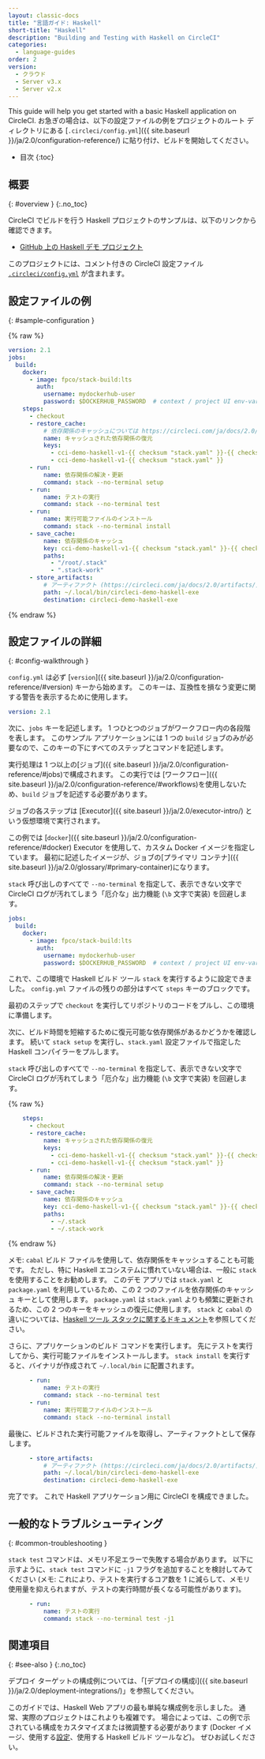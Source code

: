 ```yaml
---
layout: classic-docs
title: "言語ガイド: Haskell"
short-title: "Haskell"
description: "Building and Testing with Haskell on CircleCI"
categories:
  - language-guides
order: 2
version:
  - クラウド
  - Server v3.x
  - Server v2.x
---
```


This guide will help you get started with a basic Haskell application on CircleCI. お急ぎの場合は、以下の設定ファイルの例をプロジェクトのルート ディレクトリにある [`.circleci/config.yml`]({{ site.baseurl }}/ja/2.0/configuration-reference/) に貼り付け、ビルドを開始してください。

* 目次
{:toc}

## 概要
{: #overview }
{:.no_toc}

CircleCI でビルドを行う Haskell プロジェクトのサンプルは、以下のリンクから確認できます。

- <a href="https://github.com/CircleCI-Public/circleci-demo-haskell"
target="_blank">GitHub 上の Haskell デモ プロジェクト</a>

このプロジェクトには、コメント付きの CircleCI 設定ファイル <a href="https://github.com/CircleCI-Public/circleci-demo-haskell/blob/master/.circleci/config.yml" target="_blank"><code>.circleci/config.yml</code></a> が含まれます。


## 設定ファイルの例
{: #sample-configuration }

{% raw %}

```yaml
version: 2.1
jobs:
  build:
    docker:
      - image: fpco/stack-build:lts
        auth:
          username: mydockerhub-user
          password: $DOCKERHUB_PASSWORD  # context / project UI env-var reference
    steps:
      - checkout
      - restore_cache:
          # 依存関係のキャッシュについては https://circleci.com/ja/docs/2.0/caching/ をお読みください
          name: キャッシュされた依存関係の復元
          keys:
            - cci-demo-haskell-v1-{{ checksum "stack.yaml" }}-{{ checksum "package.yaml" }}
            - cci-demo-haskell-v1-{{ checksum "stack.yaml" }}
      - run:
          name: 依存関係の解決・更新
          command: stack --no-terminal setup
      - run:
          name: テストの実行
          command: stack --no-terminal test
      - run:
          name: 実行可能ファイルのインストール
          command: stack --no-terminal install
      - save_cache:
          name: 依存関係のキャッシュ
          key: cci-demo-haskell-v1-{{ checksum "stack.yaml" }}-{{ checksum "package.yaml" }}
          paths:
            - "/root/.stack"
            - ".stack-work"
      - store_artifacts:
          # アーティファクト (https://circleci.com/ja/docs/2.0/artifacts/) に表示するためにテスト サマリーをアップロードします
          path: ~/.local/bin/circleci-demo-haskell-exe
          destination: circleci-demo-haskell-exe

```

{% endraw %}

## 設定ファイルの詳細
{: #config-walkthrough }

`config.yml` は必ず [`version`]({{ site.baseurl }}/ja/2.0/configuration-reference/#version) キーから始めます。 このキーは、互換性を損なう変更に関する警告を表示するために使用します。

```yaml
version: 2.1
```

次に、`jobs` キーを記述します。 1 つひとつのジョブがワークフロー内の各段階を表します。 このサンプル アプリケーションには 1 つの `build` ジョブのみが必要なので、このキーの下にすべてのステップとコマンドを記述します。

実行処理は 1 つ以上の[ジョブ]({{ site.baseurl }}/ja/2.0/configuration-reference/#jobs)で構成されます。 この実行では [ワークフロー]({{ site.baseurl }}/ja/2.0/configuration-reference/#workflows)を使用しないため、`build` ジョブを記述する必要があります。

ジョブの各ステップは [Executor]({{ site.baseurl }}/ja/2.0/executor-intro/) という仮想環境で実行されます。

この例では [`docker`]({{ site.baseurl }}/ja/2.0/configuration-reference/#docker) Executor を使用して、カスタム Docker イメージを指定しています。 最初に記述したイメージが、ジョブの[プライマリ コンテナ]({{ site.baseurl }}/ja/2.0/glossary/#primary-container)になります。

`stack` 呼び出しのすべてで `--no-terminal` を指定して、表示できない文字で CircleCI ログが汚れてしまう「厄介な」出力機能 (`\b` 文字で実装) を回避します。

```yaml
jobs:
  build:
    docker:
      - image: fpco/stack-build:lts
        auth:
          username: mydockerhub-user
          password: $DOCKERHUB_PASSWORD  # context / project UI env-var reference
```

これで、この環境で Haskell ビルド ツール `stack` を実行するように設定できました。 `config.yml` ファイルの残りの部分はすべて `steps` キーのブロックです。

最初のステップで `checkout` を実行してリポジトリのコードをプルし、この環境に準備します。

次に、ビルド時間を短縮するために復元可能な依存関係があるかどうかを確認します。 続いて `stack setup` を実行し、`stack.yaml` 設定ファイルで指定した Haskell コンパイラーをプルします。

`stack` 呼び出しのすべてで `--no-terminal` を指定して、表示できない文字で CircleCI ログが汚れてしまう「厄介な」出力機能 (`\b` 文字で実装) を回避します。

{% raw %}
```yaml
    steps:
      - checkout
      - restore_cache:
          name: キャッシュされた依存関係の復元
          keys:
            - cci-demo-haskell-v1-{{ checksum "stack.yaml" }}-{{ checksum "package.yaml" }}
            - cci-demo-haskell-v1-{{ checksum "stack.yaml" }}
      - run:
          name: 依存関係の解決・更新
          command: stack --no-terminal setup
      - save_cache:
          name: 依存関係のキャッシュ
          key: cci-demo-haskell-v1-{{ checksum "stack.yaml" }}-{{ checksum "package.yaml" }}
          paths:
            - ~/.stack
            - ~/.stack-work
```
{% endraw %}

メモ: `cabal` ビルド ファイルを使用して、依存関係をキャッシュすることも可能です。 ただし、特に Haskell エコシステムに慣れていない場合は、一般に `stack` を使用することをお勧めします。 このデモ アプリでは `stack.yaml` と `package.yaml` を利用しているため、この 2 つのファイルを依存関係のキャッシュ キーとして使用します。 `package.yaml` は `stack.yaml` よりも頻繁に更新されるため、この 2 つのキーをキャッシュの復元に使用します。 `stack` と `cabal` の違いについては、[Haskell ツール スタックに関するドキュメント](https://docs.haskellstack.org/en/stable/stack_yaml_vs_cabal_package_file/)を参照してください。

さらに、アプリケーションのビルド コマンドを実行します。 先にテストを実行してから、実行可能ファイルをインストールします。 `stack install` を実行すると、バイナリが作成されて `~/.local/bin` に配置されます。

```yaml
      - run:
          name: テストの実行
          command: stack --no-terminal test
      - run:
          name: 実行可能ファイルのインストール
          command: stack --no-terminal install
```

最後に、ビルドされた実行可能ファイルを取得し、アーティファクトとして保存します。

```yaml
      - store_artifacts:
          # アーティファクト (https://circleci.com/ja/docs/2.0/artifacts/) に表示するためにビルド結果をアップロードします
          path: ~/.local/bin/circleci-demo-haskell-exe 
          destination: circleci-demo-haskell-exe
```

完了です。 これで Haskell アプリケーション用に CircleCI を構成できました。

## 一般的なトラブルシューティング
{: #common-troubleshooting }

`stack test` コマンドは、メモリ不足エラーで失敗する場合があります。 以下に示すように、`stack test` コマンドに `-j1` フラグを追加することを検討してみてください (メモ: これにより、テストを実行するコア数を 1 に減らして、メモリ使用量を抑えられますが、テストの実行時間が長くなる可能性があります)。

```yaml
      - run:
          name: テストの実行
          command: stack --no-terminal test -j1
```

## 関連項目
{: #see-also }
{:.no_toc}

デプロイ ターゲットの構成例については、「[デプロイの構成i]({{ site.baseurl }}/ja/2.0/deployment-integrations/)」を参照してください。

このガイドでは、Haskell Web アプリの最も単純な構成例を示しました。 通常、実際のプロジェクトはこれよりも複雑です。 場合によっては、この例で示されている構成をカスタマイズまたは微調整する必要があります (Docker イメージ、使用する[設定](https://docs.haskellstack.org/en/v1.0.2/docker_integration/)、使用する Haskell ビルド ツールなど)。 ぜひお試しください。

